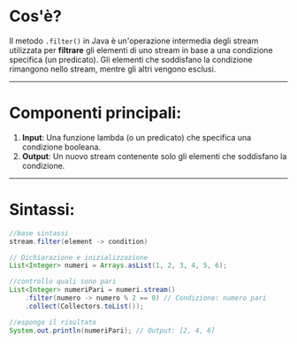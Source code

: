 # **Cos'è?** 
Il metodo `.filter()` in Java è un'operazione intermedia degli stream utilizzata per **filtrare** gli elementi di uno stream in base a una condizione specifica (un predicato). Gli elementi che soddisfano la condizione rimangono nello stream, mentre gli altri vengono esclusi.

---

# **Componenti principali:**
1. **Input**: Una funzione lambda (o un predicato) che specifica una condizione booleana.
2.  **Output**: Un nuovo stream contenente solo gli elementi che soddisfano la condizione.

---

# **Sintassi:**
````java
//base sintassi
stream.filter(element -> condition)
````

````java
// Dichiarazione e inizializzazione 
List<Integer> numeri = Arrays.asList(1, 2, 3, 4, 5, 6);
````
````java
//controllo quali sono pari
List<Integer> numeriPari = numeri.stream() 
	.filter(numero -> numero % 2 == 0) // Condizione: numero pari 
	.collect(Collectors.toList()); 
````
````java
//espongo il risultato
System.out.println(numeriPari); // Output: [2, 4, 6]
````

